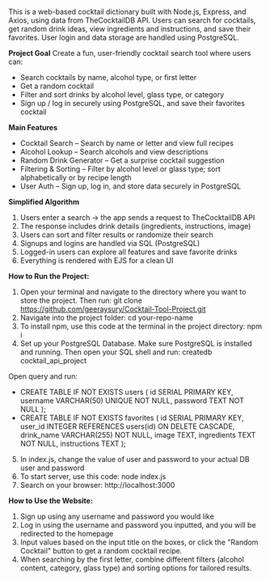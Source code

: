 This is a web-based cocktail dictionary built with Node.js, Express, and Axios, using data from TheCocktailDB API. Users can search for cocktails, get random drink ideas, view ingredients and instructions, and save their favorites. User login and data storage are handled using PostgreSQL.

**Project Goal**
Create a fun, user-friendly cocktail search tool where users can:
- Search cocktails by name, alcohol type, or first letter
- Get a random cocktail
- Filter and sort drinks by alcohol level, glass type, or category
- Sign up / log in securely using PostgreSQL, and save their favorites cocktail

**Main Features**
- Cocktail Search – Search by name or letter and view full recipes
- Alcohol Lookup – Search alcohols and view descriptions
- Random Drink Generator – Get a surprise cocktail suggestion
- Filtering & Sorting – Filter by alcohol level or glass type; sort alphabetically or by recipe length
- User Auth – Sign up, log in, and store data securely in PostgreSQL

**Simplified Algorithm**
1. Users enter a search → the app sends a request to TheCocktailDB API
2. The response includes drink details (ingredients, instructions, image)
3. Users can sort and filter results or randomize their search
4. Signups and logins are handled via SQL (PostgreSQL)
5. Logged-in users can explore all features and save favorite drinks
6. Everything is rendered with EJS for a clean UI

**How to Run the Project:**
1. Open your terminal and navigate to the directory where you want to store the project. Then run: git clone https://github.com/geeraysury/Cocktail-Tool-Project.git
2. Navigate into the project folder: cd your-repo-name
3. To install npm, use this code at the terminal in the project directory:
npm i
4. Set up your PostgreSQL Database. Make sure PostgreSQL is installed and running. Then open your SQL shell and run:
createdb cocktail_api_project

Open query and run:
- CREATE TABLE IF NOT EXISTS users (
    id SERIAL PRIMARY KEY,
    username VARCHAR(50) UNIQUE NOT NULL,
    password TEXT NOT NULL
);
- CREATE TABLE IF NOT EXISTS favorites (
    id SERIAL PRIMARY KEY,
    user_id INTEGER REFERENCES users(id) ON DELETE CASCADE,
    drink_name VARCHAR(255) NOT NULL,
    image TEXT,
    ingredients TEXT NOT NULL, 
    instructions TEXT
);

5. In index.js, change the value of user and password to your actual DB user and password
6. To start server, use this code:
node index.js
7. Search on your browser:
http://localhost:3000

**How to Use the Website:**
1. Sign up using any username and password you would like
2. Log in using the username and password you inputted, and you will be redirected to the homepage
3. Input values based on the input title on the boxes, or click the "Random Cocktail" button to get a random cocktail recipe.
4. When searching by the first letter, combine different filters (alcohol content, category, glass type) and sorting options for tailored results.
